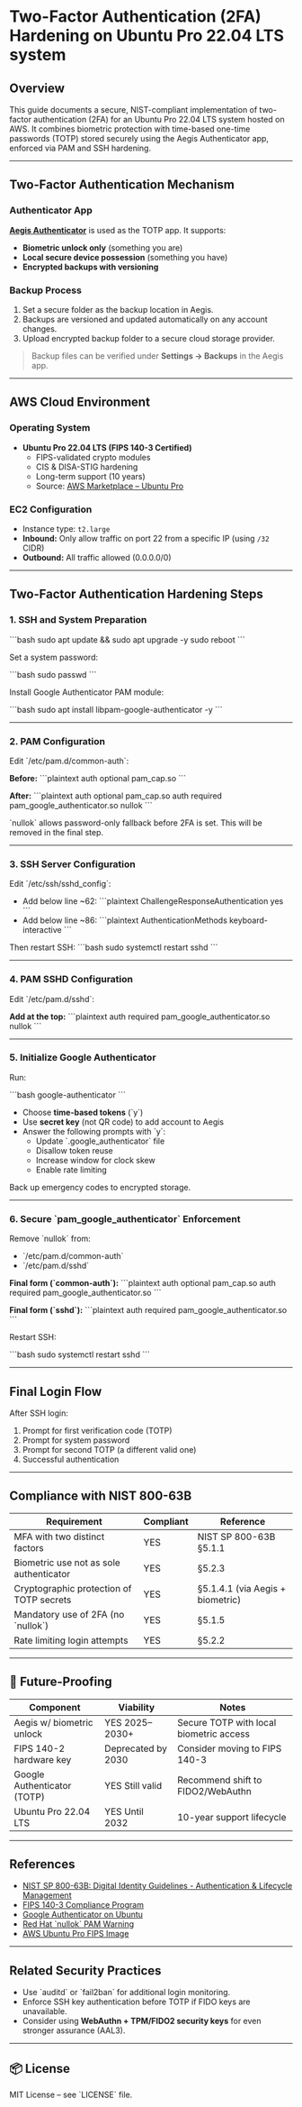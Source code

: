 # Two-Factor Authentication (2FA) Hardening on Ubuntu Pro 22.04 LTS system

## Overview

This guide documents a secure, NIST-compliant implementation of two-factor authentication (2FA) for an Ubuntu Pro 22.04 LTS system hosted on AWS. It combines biometric protection with time-based one-time passwords (TOTP) stored securely using the Aegis Authenticator app, enforced via PAM and SSH hardening.

---

## Two-Factor Authentication Mechanism

### Authenticator App

**[Aegis Authenticator](https://getaegis.app)** is used as the TOTP app. It supports:
- **Biometric unlock only** (something you are)
- **Local secure device possession** (something you have)
- **Encrypted backups with versioning**

### Backup Process
1. Set a secure folder as the backup location in Aegis.
2. Backups are versioned and updated automatically on any account changes.
3. Upload encrypted backup folder to a secure cloud storage provider.

> Backup files can be verified under **Settings → Backups** in the Aegis app.

---

##  AWS Cloud Environment

### Operating System
- **Ubuntu Pro 22.04 LTS (FIPS 140-3 Certified)**
  - FIPS-validated crypto modules
  - CIS & DISA-STIG hardening
  - Long-term support (10 years)
  - Source: [AWS Marketplace – Ubuntu Pro](https://aws.amazon.com/marketplace/pp/prodview-o5noqh44k3uxm)

### EC2 Configuration
- Instance type: `t2.large`
- **Inbound:** Only allow traffic on port 22 from a specific IP (using `/32` CIDR)
- **Outbound:** All traffic allowed (0.0.0.0/0)

---

## Two-Factor Authentication Hardening Steps

### 1. SSH and System Preparation

\`\`\`bash
sudo apt update && sudo apt upgrade -y
sudo reboot
\`\`\`

Set a system password:

\`\`\`bash
sudo passwd <your-username>
\`\`\`

Install Google Authenticator PAM module:

\`\`\`bash
sudo apt install libpam-google-authenticator -y
\`\`\`

---

### 2. PAM Configuration

Edit \`/etc/pam.d/common-auth\`:

**Before:**
\`\`\`plaintext
auth optional pam_cap.so
\`\`\`

**After:**
\`\`\`plaintext
auth optional pam_cap.so
auth required pam_google_authenticator.so nullok
\`\`\`

 \`nullok\` allows password-only fallback before 2FA is set. This will be removed in the final step.

---

### 3. SSH Server Configuration

Edit \`/etc/ssh/sshd_config\`:

- Add below line ~62:
  \`\`\`plaintext
  ChallengeResponseAuthentication yes
  \`\`\`
- Add below line ~86:
  \`\`\`plaintext
  AuthenticationMethods keyboard-interactive
  \`\`\`

Then restart SSH:
\`\`\`bash
sudo systemctl restart sshd
\`\`\`

---

### 4. PAM SSHD Configuration

Edit \`/etc/pam.d/sshd\`:

**Add at the top:**
\`\`\`plaintext
auth required pam_google_authenticator.so nullok
\`\`\`

---

### 5. Initialize Google Authenticator

Run:

\`\`\`bash
google-authenticator
\`\`\`

- Choose **time-based tokens** (\`y\`)
- Use **secret key** (not QR code) to add account to Aegis
- Answer the following prompts with \`y\`:
  - Update \`.google_authenticator\` file
  - Disallow token reuse
  - Increase window for clock skew
  - Enable rate limiting

Back up emergency codes to encrypted storage.

---

### 6. Secure \`pam_google_authenticator\` Enforcement

Remove \`nullok\` from:
- \`/etc/pam.d/common-auth\`
- \`/etc/pam.d/sshd\`

**Final form (\`common-auth\`):**
\`\`\`plaintext
auth optional pam_cap.so
auth required pam_google_authenticator.so
\`\`\`

**Final form (\`sshd\`):**
\`\`\`plaintext
auth required pam_google_authenticator.so
\`\`\`

Restart SSH:

\`\`\`bash
sudo systemctl restart sshd
\`\`\`

---

## Final Login Flow

After SSH login:
1. Prompt for first verification code (TOTP)
2. Prompt for system password
3. Prompt for second TOTP (a different valid one)
4. Successful authentication

---

## Compliance with NIST 800-63B

| Requirement                             | Compliant | Reference                       |
|----------------------------------------|-----------|---------------------------------|
| MFA with two distinct factors          | YES        | NIST SP 800-63B §5.1.1          |
| Biometric use not as sole authenticator| YES       | §5.2.3                          |
| Cryptographic protection of TOTP secrets| YES       | §5.1.4.1 (via Aegis + biometric)|
| Mandatory use of 2FA (no \`nullok\`)     | YES        | §5.1.5                          |
| Rate limiting login attempts           | YES        | §5.2.2                          |

---

## 🧭 Future-Proofing

| Component                    | Viability     | Notes                                   |
|-----------------------------|---------------|-----------------------------------------|
| Aegis w/ biometric unlock    | YES 2025–2030+ | Secure TOTP with local biometric access |
| FIPS 140-2 hardware key      | Deprecated by 2030 | Consider moving to FIPS 140-3 |
| Google Authenticator (TOTP) | YES Still valid | Recommend shift to FIDO2/WebAuthn       |
| Ubuntu Pro 22.04 LTS        | YES Until 2032 | 10-year support lifecycle               |

---

## References

- [NIST SP 800-63B: Digital Identity Guidelines - Authentication & Lifecycle Management](https://pages.nist.gov/800-63-3/sp800-63b.html)
- [FIPS 140-3 Compliance Program](https://csrc.nist.gov/projects/cryptographic-module-validation-program)
- [Google Authenticator on Ubuntu](https://idroot.us/set-up-two-factor-authentication-ubuntu-24-04/)
- [Red Hat \`nullok\` PAM Warning](https://access.redhat.com/solutions/6890171)
- [AWS Ubuntu Pro FIPS Image](https://aws.amazon.com/marketplace/pp/prodview-o5noqh44k3uxm)

---

## Related Security Practices

- Use \`auditd\` or \`fail2ban\` for additional login monitoring.
- Enforce SSH key authentication before TOTP if FIDO keys are unavailable.
- Consider using **WebAuthn + TPM/FIDO2 security keys** for even stronger assurance (AAL3).

---

## 📦 License

MIT License – see \`LICENSE\` file.
